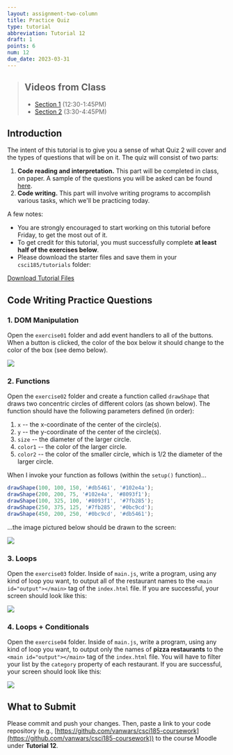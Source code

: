 ```yaml
---
layout: assignment-two-column
title: Practice Quiz
type: tutorial
abbreviation: Tutorial 12
draft: 1
points: 6
num: 12
due_date: 2023-03-31
---
```


> ## Videos from Class
> * [Section 1](https://drive.google.com/file/d/1Ct3B5Xeif0PtuUS2q08ljWJlCxnRf8Y7/view?usp=sharing) (12:30-1:45PM)
> * [Section 2](https://drive.google.com/file/d/1OOPK51n6V8m1usgY7NQzjJfGMl5UUbe5/view?usp=sharing) (3:30-4:45PM)

## Introduction
The intent of this tutorial is to give you a sense of what Quiz 2 will cover and the types of questions that will be on it. The quiz will consist of two parts: 

1. **Code reading and interpretation.** This part will be completed in class, on paper. A sample of the questions you will be asked can be found <a href="https://docs.google.com/document/d/1m2GEY24tFEKS-dF_-RdwV9KygkTGIr1gV7zVlabpjG4/edit?usp=sharing" target="_blank">here</a>.
2. **Code writing.** This part will involve writing programs to accomplish various tasks, which we'll be practicing today.

A few notes:
* You are strongly encouraged to start working on this tutorial before Friday, to get the most out of it.
* To get credit for this tutorial, you must successfully complete **at least half of the exercises below**.
* Please download the starter files and save them in your `csci185/tutorials` folder:

<a href="/fall2023/course-files/tutorials/tutorial12.zip" class="nu-button">Download Tutorial Files <i class="fas fa-download"></i></a> 

## Code Writing Practice Questions

### 1. DOM Manipulation
Open the `exercise01` folder and add event handlers to all of the buttons. When a button is clicked, the color of the box below it should change to the color of the box (see demo below).

<img class="small frame" src="/fall2023/assets/images/tutorials/tutorial12/exercise01.gif" />

### 2. Functions
Open the `exercise02` folder and create a function called `drawShape` that draws two concentric circles of different colors (as shown below). The function should have the following parameters defined (in order):
1. `x` -- the x-coordinate of the center of the circle(s).
2. `y` -- the y-coordinate of the center of the circle(s).
3. `size` -- the diameter of the larger circle. 
4. `color1` -- the color of the larger circle.
5. `color2` -- the color of the smaller circle, which is 1/2 the diameter of the larger circle.

When I invoke your function as follows (within the `setup()` function)...

```js
drawShape(100, 100, 150, '#db5461', '#102e4a');
drawShape(200, 200, 75, '#102e4a', '#8093f1');
drawShape(100, 325, 100, '#8093f1', '#7fb285');
drawShape(250, 375, 125, '#7fb285', '#0bc9cd');
drawShape(450, 200, 250, '#0bc9cd', '#db5461');
```

...the image pictured below should be drawn to the screen:

<img class="small frame" src="/fall2023/assets/images/tutorials/tutorial12/exercise02.png" />

### 3. Loops
Open the `exercise03` folder. Inside of `main.js`, write a program, using any kind of loop you want, to output all of the restaurant names to the `<main id="output"></main>` tag of the `index.html` file. If you are successful, your screen should look like this:

<img class="small" src="/fall2023/assets/images/tutorials/tutorial12/exercise03.png" />

### 4. Loops + Conditionals

Open the `exercise04` folder. Inside of `main.js`, write a program, using any kind of loop you want, to output only the names of **pizza restaurants** to the `<main id="output"></main>` tag of the `index.html` file. You will have to filter your list by the `category` property of each restaurant. If you are successful, your screen should look like this:

<img class="small" src="/fall2023/assets/images/tutorials/tutorial12/exercise04.png" />

## What to Submit
Please commit and push your changes. Then, paste a link to your code repository (e.g., [https://github.com/vanwars/csci185-coursework](https://github.com/vanwars/csci185-coursework)) to the course Moodle under **Tutorial 12**.
